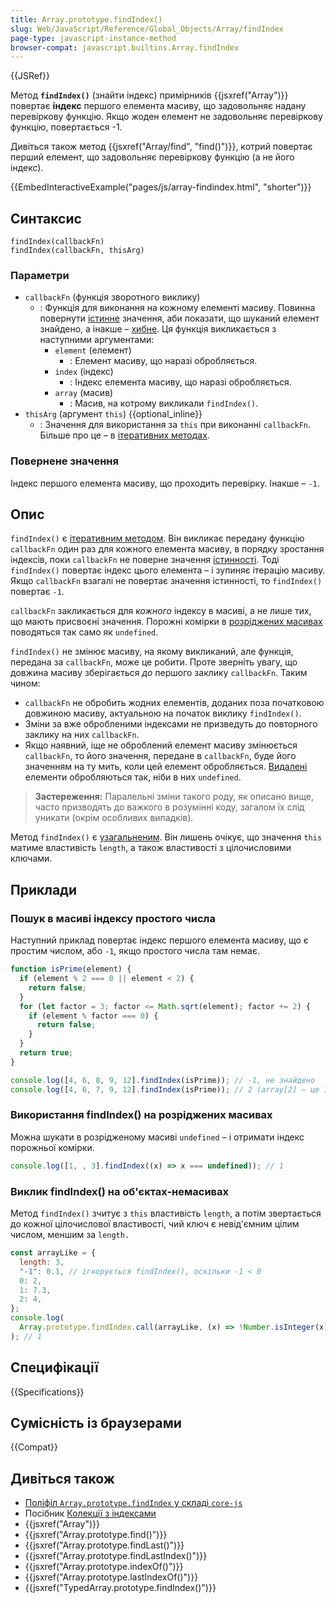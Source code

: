 ```yaml
---
title: Array.prototype.findIndex()
slug: Web/JavaScript/Reference/Global_Objects/Array/findIndex
page-type: javascript-instance-method
browser-compat: javascript.builtins.Array.findIndex
---
```


{{JSRef}}

Метод **`findIndex()`** (знайти індекс) примірників {{jsxref("Array")}} повертає **індекс** першого елемента масиву, що задовольняє надану перевіркову функцію.
Якщо жоден елемент не задовольняє перевіркову функцію, повертається -1.

Дивіться також метод {{jsxref("Array/find", "find()")}}, котрий повертає перший елемент, що задовольняє перевіркову функцію (а не його індекс).

{{EmbedInteractiveExample("pages/js/array-findindex.html", "shorter")}}

## Синтаксис

```js-nolint
findIndex(callbackFn)
findIndex(callbackFn, thisArg)
```

### Параметри

- `callbackFn` (функція зворотного виклику)
  - : Функція для виконання на кожному елементі масиву. Повинна повернути [істинне](/uk/docs/Glossary/Truthy) значення, аби показати, що шуканий елемент знайдено, а інакше – [хибне](/uk/docs/Glossary/Falsy). Ця функція викликається з наступними аргументами:
    - `element` (елемент)
      - : Елемент масиву, що наразі обробляється.
    - `index` (індекс)
      - : Індекс елемента масиву, що наразі обробляється.
    - `array` (масив)
      - : Масив, на котрому викликали `findIndex()`.
- `thisArg` (аргумент `this`) {{optional_inline}}
  - : Значення для використання за `this` при виконанні `callbackFn`. Більше про це – в [ітеративних методах](/uk/docs/Web/JavaScript/Reference/Global_Objects/Array#iteratyvni-metody).

### Повернене значення

Індекс першого елемента масиву, що проходить перевірку. Інакше – `-1`.

## Опис

`findIndex()` є [ітеративним методом](/uk/docs/Web/JavaScript/Reference/Global_Objects/Array#iteratyvni-metody). Він викликає передану функцію `callbackFn` один раз для кожного елемента масиву, в порядку зростання індексів, поки `callbackFn` не поверне значення [істинності](/uk/docs/Glossary/Truthy). Тоді `findIndex()` повертає індекс цього елемента – і зупиняє ітерацію масиву. Якщо `callbackFn` взагалі не повертає значення істинності, то `findIndex()` повертає `-1`.

`callbackFn` закликається для _кожного_ індексу в масиві, а не лише тих, що мають присвоєні значення. Порожні комірки в [розріджених масивах](/uk/docs/Web/JavaScript/Guide/Indexed_collections#rozridzheni-masyvy) поводяться так само як `undefined`.

`findIndex()` не змінює масиву, на якому викликаний, але функція, передана за `callbackFn`, може це робити. Проте зверніть увагу, що довжина масиву зберігається _до_ першого заклику `callbackFn`. Таким чином:

- `callbackFn` не обробить жодних елементів, доданих поза початковою довжиною масиву, актуальною на початок виклику `findIndex()`.
- Зміни за вже обробленими індексами не призведуть до повторного заклику на них `callbackFn`.
- Якщо наявний, іще не оброблений елемент масиву змінюється `callbackFn`, то його значення, передане в `callbackFn`, буде його значенням на ту мить, коли цей елемент обробляється. [Видалені](/uk/docs/Web/JavaScript/Reference/Operators/delete) елементи обробляються так, ніби в них `undefined`.

> **Застереження:** Паралельні зміни такого роду, як описано вище, часто призводять до важкого в розумінні коду, загалом їх слід уникати (окрім особливих випадків).

Метод `findIndex()` є [узагальненим](/uk/docs/Web/JavaScript/Reference/Global_Objects/Array#uzahalneni-metody-masyvu). Він лишень очікує, що значення `this` матиме властивість `length`, а також властивості з цілочисловими ключами.

## Приклади

### Пошук в масиві індексу простого числа

Наступний приклад повертає індекс першого елемента масиву, що є простим числом, або `-1`, якщо простого числа там немає.

```js
function isPrime(element) {
  if (element % 2 === 0 || element < 2) {
    return false;
  }
  for (let factor = 3; factor <= Math.sqrt(element); factor += 2) {
    if (element % factor === 0) {
      return false;
    }
  }
  return true;
}

console.log([4, 6, 8, 9, 12].findIndex(isPrime)); // -1, не знайдено
console.log([4, 6, 7, 9, 12].findIndex(isPrime)); // 2 (array[2] – це 7)
```

### Використання findIndex() на розріджених масивах

Можна шукати в розрідженому масиві `undefined` – і отримати індекс порожньої комірки.

```js
console.log([1, , 3].findIndex((x) => x === undefined)); // 1
```

### Виклик findIndex() на об'єктах-немасивах

Метод `findIndex()` зчитує з `this` властивість `length`, а потім звертається до кожної цілочислової властивості, чий ключ є невід'ємним цілим числом, меншим за `length.`

```js
const arrayLike = {
  length: 3,
  "-1": 0.1, // ігнорується findIndex(), оскільки -1 < 0
  0: 2,
  1: 7.3,
  2: 4,
};
console.log(
  Array.prototype.findIndex.call(arrayLike, (x) => !Number.isInteger(x)),
); // 1
```

## Специфікації

{{Specifications}}

## Сумісність із браузерами

{{Compat}}

## Дивіться також

- [Поліфіл `Array.prototype.findIndex` у складі `core-js`](https://github.com/zloirock/core-js#ecmascript-array)
- Посібник [Колекції з індексами](/uk/docs/Web/JavaScript/Guide/Indexed_collections)
- {{jsxref("Array")}}
- {{jsxref("Array.prototype.find()")}}
- {{jsxref("Array.prototype.findLast()")}}
- {{jsxref("Array.prototype.findLastIndex()")}}
- {{jsxref("Array.prototype.indexOf()")}}
- {{jsxref("Array.prototype.lastIndexOf()")}}
- {{jsxref("TypedArray.prototype.findIndex()")}}
